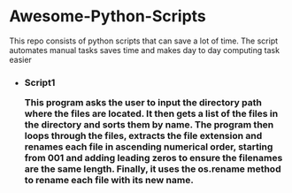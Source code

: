 # Awesome-Python-Scripts
This repo consists of python scripts that can save a lot of time. The script automates manual tasks saves time and makes day to day computing task easier
<h3> <ul> <li>Script1</li>
  <p>This program asks the user to input the directory path where the files are located. It then gets a list of the files in the directory and sorts them by name. The program then loops through the files, extracts the file extension and renames each file in ascending numerical order, starting from 001 and adding leading zeros to ensure the filenames are the same length. Finally, it uses the os.rename method to rename each file with its new name. </p></ul>
